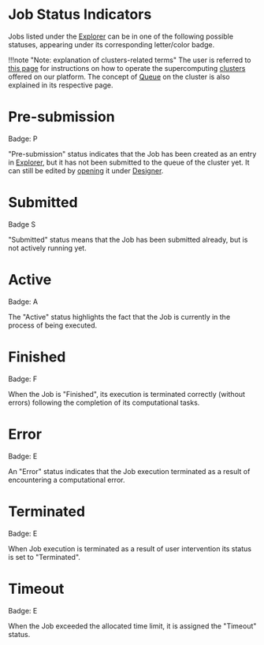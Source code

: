 # Job Status Indicators

Jobs listed under the [Explorer](ui/explorer.md) can be in one of the following possible statuses, appearing under its corresponding letter/color badge.

!!!note "Note: explanation of clusters-related terms"
    The user is referred to [this page](/compute/setup.md) for instructions on how to operate the supercomputing [clusters](/pricing/service-levels.md#clusters-and-premium-hardware) offered on our platform. The concept of [Queue](/compute/levels-queues.md) on the  cluster is also explained in its respective page.

# Pre-submission

Badge: <span class="btn badge b-info border-50">P</span>

"Pre-submission" status indicates that the Job has been created as an entry in [Explorer](ui/explorer.md), but it has not been submitted to the queue of the cluster yet. It can still be edited by [opening](/entities-general/actions/open-edit.md) it under [Designer](/jobs-designer/overview.md).

# Submitted 

 Badge <span class="btn badge b-primary border-50">S</span>
 
 "Submitted" status means that the Job has been submitted already, but is not actively running yet.

# Active

Badge: <span class="btn badge b-warning border-50">A</span>

The "Active" status highlights the fact that the Job is currently in the process of being executed.

# Finished

Badge: <span class="btn badge b-success border-50">F</span>

When the Job is "Finished", its execution is terminated correctly (without errors) following the completion of its computational tasks.

# Error

Badge: <span class="btn badge b-danger border-50">E</span>

An "Error" status indicates that the Job execution terminated as a result of encountering a computational error.

# Terminated

Badge: <span class="btn badge b-default border-50">E</span>

When Job execution is terminated as a result of user intervention its status is set to "Terminated".

# Timeout

Badge: <span class="btn badge b-black border-50">E</span>

When the Job exceeded the allocated time limit, it is assigned the "Timeout" status.
